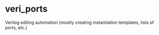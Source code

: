 # veri_ports
Verilog editing automation (mostly creating instantiation templates, lists of ports, etc.)
